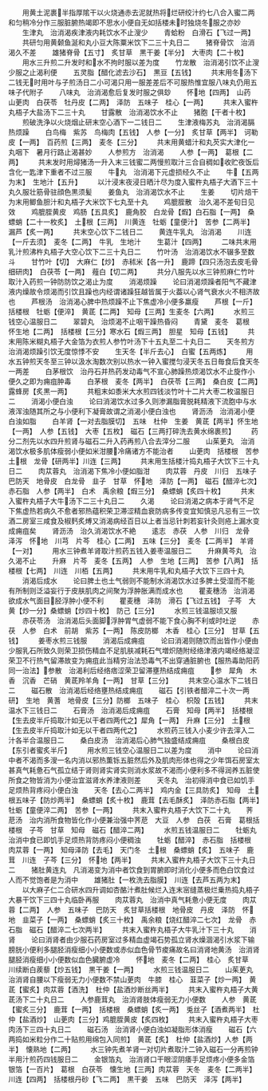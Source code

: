 <!-- { "loadSidebar": true } -->
　　用黄土泥裹半指厚隂干以火烧通赤去泥就热将烂研绞汁约七八合入蜜二两和匀稍冷分作三服脏腑热竭即不思水小便自无如括楼未时独烧冬服之亦妙
　　生津丸　治消渴疾津液内耗饮水不止溲少
　　青蛤粉　白滑石【飞过一两】
　　共研匀用黄颡鱼涎和丸小豆大陈粟米饮下二三十丸日二
　　猪脊骨饮　治消渴久不差
　　雄猪脊骨【五寸】　炙甘草　黒干姜【半分】　大枣肉【二十枚】
　　用水三升煎二升发时和水不拘时服以差为度
　　竹龙散　治消渴引饮不止溲少服之止渴利便
　　五灵脂【醋化滤去沙石】　黒豆【五钱】
　　共末用冬汤下二钱无时用叶与子煎汤日二小可渴只用一服差差后不可服热惟宜服八味丸仍用五味子代附子
　　八味丸　治消渴愈后复发时服之俱玅
　　怀地【四两】　山药　山茰肉　白茯苓　牡丹皮【二两】　泽防　五味子　桂心【一两】
　　共末入蜜杵丸梧子大盐汤下二三十丸
　　甘露散　治消渴饮水不止
　　猪胞【干者十枚】
　　煎破洗浄以火烧烟止研末空心酒下一二钱日二
　　生津液梅苏丸　治消渴膈热烦躁
　　白鸟梅　紫苏　鸟梅肉【五钱】　人参【一分】　炙甘草【两半】　诃勒皮【一两】　百药煎【三两】　麦冬【三分】
　　共末用黄蜡汁和丸芡实大津化一丸咽下　暑月行路止渴甚妙
　　人参煎方　治消渴
　　人参【一两】　葛根【二两】
　　共末发时用燖猪汤一升入末三钱蜜二两慢煎取汁三合自稠如收贮夜饭后含化一匙津下重者不过三服
　　牛丸　治消渴下元虚损经久不止
　　牛【五两为末】　生地汁【五升】
　　以汁浸末夜浸日晒汁尽为度入蜜杵丸梧子大酒下三十丸久服壮筋骨驻顔色黒须髪
　　姜鱼丸　治消渴饮水不止
　　生姜
　　切片焙干为末用鲫鱼胆汁和丸梧子大米饮下七丸至十丸
　　鸡膍胵散　治久渴不差旬日见效
　　鸡膍胵黄皮　鸡肠【五具炙】　鹿角胶　白龙骨【煆】白石脂【一两】　桑螵蛸【二十一枚炙】　土根【三两】　川黄连　牡蛎【童便汁】　苦参【二两半】　漏芦【炙一两】
　　共末空心饮下二钱日二
　　黄连牛乳丸　治消渴
　　川连【一斤去须】　麦冬【二两】　牛乳　生地汁
　　生葛汁【四两】
　　二味共末用乳汁煎沸杵丸梧子大空心饮下二三十丸日二
　　竹叶汤　治消渴饮水不辍多至数斗
　　甘竹叶【切】　大麻仁【炒】　赤秫米【各一升】　鹿蹄【四只汤泡去皮毛骨细研肉】　白茯苓【一两】　薤白【切二两】
　　共分八服先以水三钟煎麻仁竹叶取汁入药煎一钟防防饮之渴止为度
　　消渴烦躁
　　论曰消渴烦躁者阳气不藏津液内燥故令烦渴而引饮且躁也内经谓诸躁狂越皆属于火葢以心肾气衰水火不相济故也
　　芦根汤　治消渴心脾中热烦躁不止下焦虚冷小便多羸瘦
　　芦根【一斤】　括楼根　牡蛎【便淬】　黄茋【二两】　知母【三两】生麦冬【六两】
　　水煎三钱空心温服日二
　　翠碧丸　治烦渴不止咽干躁热昏闷
　　青黛　麦冬　葛根　怀生地【二两】　括楼根【三分】寒水石【煆三两】　胆星　知母【五钱】
　　共末用陈米糊丸梧子大金箔为衣煎人参竹叶汤下十五丸至二十丸日二
　　天冬煎方　治消渴烦躁引饮无度惊悸不安
　　生天冬【半斤去心】　白蜜【五两炼】
　　用水五钟煎天冬至三钟以汲水淘数次别以热水一钟入蜜搅匀浸天冬五日毎食后食天冬一两差
　　白茅根饮　治丹石并热药发动毒气不宣心肺躁热烦渴饮水不止旋作小便久之即为痈疽肿毒
　　白茅根　麦冬【两半】　白茯苓【三两】　桑白皮【二两】露蜂房【炙黒一两】
　　共粗末如黍米大水煎四钱淡竹叶十二片大枣二枚温服日二
　　消渴小便白浊
　　论曰消渴饮水过多久则渗漏脂膏脱耗精液下流胞中与水液浑浊随其所之与小便利下凝膏故谓之消渴小便白浊也
　　肾沥汤　治消渴小便白浊如脂
　　白羊肾【一对去脂膜切】　五味　杜仲　生姜　黄茋【两半】怀生地【一两】　人参【五钱】　大枣【五枚】　磁石【三两打碎洗去黄水绵裹煎】
　　药分二剂先以水四升煎肾与磁石二升入药再煎八合去滓分二服
　　山茱茰丸　治消渴饮水极多肌体瘦弱小便如米泔腰冷痛诸方不能治者
　　山茰肉　括楼根　苦参　土根　龙骨【研两半】川连【三两】
　　共末用生括楼汁捣丸梧子大饮下三十丸日二
　　肉苁蓉丸　治消渴下焦冷小便如脂泔
　　肉苁蓉　丹皮　川归　五味子　巴防天　地骨皮　白龙骨　韭子　甘草　怀地　泽防【一两】　磁石【醋淬七次】　赤石脂　人参【两半】　白术　禹余粮【煆三分】　桑螵蛸【炙四十枚】
　　共末入蜜杵丸梧子大牛汤下二三十丸日二
　　久渴
　　论曰消渴之病本于肾气不足下焦虚热若病久不愈者邪热蕴积荣卫滞涩精血衰防病多传变宜知慎忌凡忌有三一饮酒二房室三咸食及椒麫炙煿又消渴病经百日以上者当忌针刺若妄针灸则疮上漏水变成痈疽矣
　　肾沥汤　治久消渴饮水不絶
　　逺志　赤茯　人参　川归　龙骨　泽泻　怀地　川芎　片芩　桂心【二两】　五味【三分】　麦冬【二两半】　羊肾【一对】
　　用水三钟煮羊肾取汁煎药五钱入姜枣温服日二
　　升麻黄芩丸　治久渴不止
　　升麻　片芩　麦冬【五两】　人参　生地【三两】　苦参【八两】　括楼根【七两】　川连　川栢【五两】
　　共末用牛乳和丸梧子大饮下三四十丸
　　消渴后成水
　　论曰脾土也土气弱则不能制水消渴饮水过多脾土受湿而不能有所制则泛溢妄行于皮肤肌肉之间聚为浮肿胀满而成水也
　　瞿麦穗汤　治消渴欲成水气面目胫浮肿小便不利
　　瞿麦穗　泽防　滑石【飞过五钱】　子芩　大黄【炒一分】桑螵蛸【炒四十枚】　防己【三分】
　　水煎三钱温服顷又服
　　赤茯苓汤　治消渴后头面脚浮肿胃气虚弱不能下食心胸不利或时吐逆
　　赤茯　人参　白术　前胡　紫苏【一两】　陈皮防榔　木香　桂心【三分】　甘草【五钱】
　　姜枣水煎三钱服
　　消渴后成痈疽
　　论曰消渴则随饮而出皆作小便由少服乳石所致久则荣卫损伤精血不足肌肤减耗石气増炽随附经络津液内竭经络凝涩荣卫不行热气留滞故变为痈疽此当精穷治法恐毒气不出穿通脏腑也【服热毒助阳药同一治法】参散　治渴利后经络痞涩荣卫留滞壅热结成痈疽
　　参　犀角　木香　沉香　芒硝　黄茋羚羊角【一两】　甘草【三分】
　　共末空心温水下二钱日二
　　磁石散　治消渴后经络壅热结成痈疽
　　磁石【引铁者醋淬二十次一两研】　生地　黄蓍　地骨皮【三分】防榔　五味子　桂心　枳殻【五钱】
　　共末温水下三钱日二
　　石膏汤　治消渴后成痈疽
　　石膏　知母【两半】　括楼根【生去皮半斤捣取汁如无以干者四两代之】犀角【一两】　升麻【三分】　土根【生去皮半斤捣取汁如无以干者四两代之】
　　水煎药三钱入小麦少许去滓入二汁各半合温服日二
　　桑白皮汤　治消渴后心肺气独盛结成痈疽
　　桑根白皮【东引者蜜炙半斤】
　　用水煎三钱空心温服日二以差为度
　　消中
　　论曰消中者不渴而多溲一名内消以邪热薫铄五脏然后外及肌肉形体也得之少年饵石房室太甚真气耗惫石气孤立结于肾则肾实肾实则消水浆故不渴而小便利多不得润养五脏使所食之物皆消为小便治宜滋肾水养津液则差
　　天冬丸　治初得消中食已如饥手足烦热背疼闷小便白浊
　　天冬【去心二两半】　鸡内金【三具防炙】　知母　土根五味子【防炒两半】　桑螵蛸【炙十枚】　鹿茸【去毛酥炙】　泽防赤石脂【两半】　牡蛎【童便淬二两】　苦参【一两】
　　共末入蜜杵丸梧子大饮下二十丸
　　荠苨汤　治内消所食物皆化作小便兼治强中荠苨　大豆　人参　白茯　石膏　葛根括楼根　子芩　甘草　知母　磁石【醋淬二两】
　　水煎五钱温服日二
　　牡蛎丸　治消中食已即饥手足烦热背防疼闷小便稠浊
　　牡蛎【醋淬】　赤石脂　括楼根　肉苁蓉【一两】　知母泽防【去毛】　天门冬　土根　桑螵蛸【炙】　五味子　鹿茸　川连　子芩【三分】　怀地【两半】
　　共末入蜜杵丸梧子大饮下三十丸日二
　　猪肚黄连丸　凡消渴变为消中者饮食到胃腑即时消化小便多而色白饮食过人而不觉饱者是为消中
　　雄猪肚【一枚洗去脂膜】　川连【去芦五两为末】
　　以大麻子仁二合研水四升调如杏酪汁煮肚候烂入连末宻缝蒸极烂乗热捣丸梧子大暴干饮下三四十丸临卧再服
　　肉苁蓉丸　治消中真气耗惫小便无度
　　肉苁蓉【二两】　人参　五味子　巴防天　炙甘草括楼根　地骨皮　丹皮　泽防　怀地　韭菜子【一两】　桑螵蛸【炙三十枚】　禹余粮【烧红醋淬二七次】　龙骨　赤石脂　磁石【醋淬二七次两半】
　　共末入蜜杵丸梧子大牛乳汁下三十丸
　　消肾
　　论曰消肾者由少服石药房室过多精血虚竭石势孤立肾水燥涸渴引水浆下输膀胱小便利多腿胫消瘦细小小便数或赤似血色骨节痠痛故名曰消肾地黄汤　治消肾腿胫消瘦细小小便数似血色臓腑虚冷
　　怀地　麦冬【二两】　桂心　炙甘草　川续断白蒺藜【炒五钱】　黒干姜【一两】
　　水煎三钱温服日二
　　山茱茰丸　治消肾自腰以下瘦弱无力小便数不禁山茰肉　牛膝　桂心　韮菜子【炒一两】　黄茋【蜜炙】肉苁蓉【酒洗】　杜仲【盐酒炒断丝两半】
　　共末入蜜杵丸梧子大黄茋汤下二十丸日二
　　人参鹿茸丸　治消肾肢体瘦弱无力小便数
　　人参　黄茋【蜜炙三分】　鹿茸【一两】　括楼根　桑螵蛸【炙一两】　兎丝子【酒煮两半】　杜仲【盐酒炒】　山茰肉【三分】鸡膍胵黄皮【炙四枚】
　　共末入蜜杵丸梧子大枣肉汤下三四十丸日二
　　磁石汤　治消肾小便白浊如凝脂形体消瘦
　　磁石【六两捣如米粒分作二十贴煎用绵包入同煎】　黄茋【炙】　杜仲【盐酒炒】人参【两半】　懐熟地【二两】
　　水三钟先煮羊肾一对切片煮取汁二钟入磁石一分再煎钟半用汁煎药四钱服日二
　　金银箔丸　治消肾口干眼涩阴痿手足烦疼小便多金箔　银箔【一百片】　葛根　白茯苓　懐生地【三两】肉苁蓉　天冬　麦冬【二两半】　川连【四两】　括楼根丹砂【飞二两】　黒干姜　五味　巴防天　泽泻【两半】

